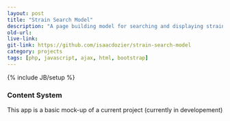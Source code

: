 ```yaml
---
layout: post
title: "Strain Search Model"
description: "A page building model for searching and displaying strains"
old-url:
live-link:
git-link: https://github.com/isaacdozier/strain-search-model
category: projects
tags: [php, javascript, ajax, html, bootstrap]
---
```

{% include JB/setup %}

### Content System

This app is a basic mock-up of a current project (currently in developement)
